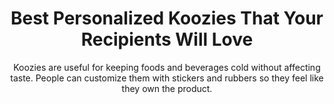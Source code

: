 ---
layout: post
title: Best Personalized Koozies That Your Recipients Will Love
subtitle: Koozies are useful for keeping foods and beverages cold without affecting taste. People can customize them with stickers and rubbers so they feel like they own the product.
header-img: "img/post/2023/09/copied/medium_Personalized_koozies_eac429b12a.jpg"
header-style: text
permalink: "/personalized-koozies/"
catalog: true
tags:
  - Recipients 
  - Men
---         